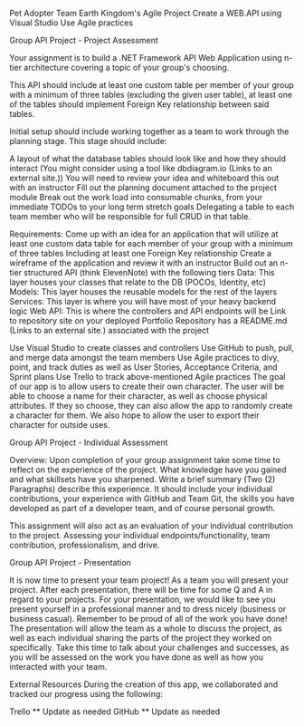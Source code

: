Pet Adopter
Team Earth Kingdom's Agile Project
Create a WEB.API using Visual Studio
Use Agile practices

Group API Project - Project Assessment

Your assignment is to build a .NET Framework API Web Application using n-tier architecture covering a topic of your group's choosing.

This API should include at least one custom table per member of your group with a minimum of three tables (excluding the given user table), at least one of the tables should implement Foreign Key relationship between said tables.

Initial setup should include working together as a team to work through the planning stage. This stage should include:

A layout of what the database tables should look like and how they should interact (You might consider using a tool like dbdiagram.io (Links to an external site.))
You will need to review your idea and whiteboard this out with an instructor
Fill out the planning document attached to the project module
Break out the work load into consumable chunks, from your immediate TODOs to your long term stretch goals
Delegating a table to each team member who will be responsible for full CRUD in that table.
 

Requirements:
Come up with an idea for an application that will utilize at least one custom data table for each member of your group with a minimum of three tables
Including at least one Foreign Key relationship
Create a wireframe of the application and review it with an instructor
Build out an n-tier structured API (think ElevenNote) with the following tiers
Data: This layer houses your classes that relate to the DB (POCOs, Identity, etc)
Models: This layer houses the reusable models for the rest of the layers
Services: This layer is where you will have most of your heavy backend logic
Web API: This is where the controllers and API endpoints will be
Link to repository site on your deployed Portfolio
Repository has a README.md (Links to an external site.) associated with the project

Use Visual Studio to create classes and controllers
Use GitHub to push, pull, and merge data amongst the team members
Use Agile practices to divy, point, and track duties as well as User Stories, Acceptance Criteria, and Sprint plans
Use Trello to track above-mentioned Agile practices
The goal of our app is to allow users to create their own character. The user will be able to choose a name for their character, as well as choose physical attributes. If they so choose, they can also allow the app to randomly create a character for them. We also hope to allow the user to export their character for outside uses.

Group API Project - Individual Assessment

Overview:
Upon completion of your group assignment take some time to reflect on the experience of the project. What knowledge have you gained and what skillsets have you sharpened. Write a brief summary (Two (2) Paragraphs) describe this experience. It should include your individual contributions, your experience with GitHub and Team Git, the skills you have developed as part of a developer team, and of course personal growth.

This assignment will also act as an evaluation of your individual contribution to the project. Assessing your individual endpoints/functionality, team contribution, professionalism, and drive.

Group API Project - Presentation

It is now time to present your team project! As a team you will present your project. After each presentation, there will be time for some Q and A in regard to your projects. For your presentation, we would like to see you present yourself in a professional manner and to dress nicely (business or business casual). Remember to be proud of all of the work you have done! The presentation will allow the team as a whole to discuss the project, as well as each individual sharing the parts of the project they worked on specifically. Take this time to talk about your challenges and successes, as you will be assessed on the work you have done as well as how you interacted with your team.

External Resources
During the creation of this app, we collaborated and tracked our progress using the following:

Trello ** Update as needed
GitHub ** Update as needed
